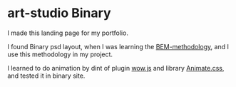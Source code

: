# art-studio Binary

I made this landing page for my portfolio.

I found Binary psd layout, when I was learning the [BEM-methodology](https://en.bem.info/methodology/), and I use this methodology in my project.

I learned to do animation by dint of plugin [wow.js](https://wowjs.uk/) and library [Animate.css](https://animate.style/), and tested it in binary site.
